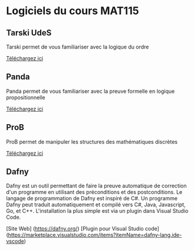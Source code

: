 # Logiciels du cours MAT115

## Tarski UdeS

Tarski permet de vous familiariser avec la logique du ordre

[Téléchargez ici](https://www.usherbrooke.ca/informatique/etudiants-actuels/logiciels-services-outils/logiciel-tarskiudes)

## Panda

Panda permet de vous familiariser avec la preuve formelle en logique propositionnelle

[Téléchargez ici](https://www.usherbrooke.ca/informatique/etudiants-actuels/logiciels-services-outils/logiciel-panda)

## ProB

ProB permet de manipuler les structures des mathématiques discrètes

[Téléchargez ici](https://prob.hhu.de/)

## Dafny

Dafny est un outil permettant de faire la preuve automatique de correction d'un programme en utilisant des préconditions et des postconditions. Le langage de programmation de Dafny est inspiré de C#. Un programme Dafny peut traduit automatiquement et compilé vers C#, Java, Javascript, Go, et C++. L'installation la plus simple est via un plugin dans Visual Studio Code.

[Site Web] (https://dafny.org/)
[Plugin pour Visual Studio code] (https://marketplace.visualstudio.com/items?itemName=dafny-lang.ide-vscode)
